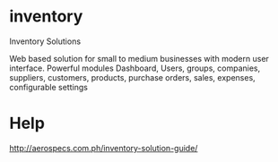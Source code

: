 # inventory
Inventory Solutions

Web based solution for small to medium businesses with modern user interface.
Powerful modules Dashboard, Users, groups, companies, suppliers, customers, products, purchase orders, sales, expenses, configurable settings

# Help
http://aerospecs.com.ph/inventory-solution-guide/
